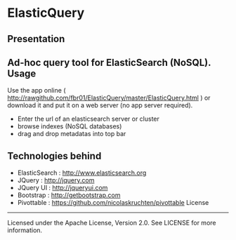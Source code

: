 ElasticQuery
============
Presentation
--------
Ad-hoc query tool for ElasticSearch (NoSQL).
Usage
--------
Use the app online ( http://rawgithub.com/fbr01/ElasticQuery/master/ElasticQuery.html ) or download it and put it on a web server (no app server required).

* Enter the url of an elasticsearch server or cluster
* browse indexes (NoSQL databases)
* drag and drop metadatas into top bar

Technologies behind
--------
* ElasticSearch : http://www.elasticsearch.org
* JQuery : http://jquery.com
* JQuery UI : http://jqueryui.com
* Bootstrap : http://getbootstrap.com
* Pivottable : https://github.com/nicolaskruchten/pivottable
License
--------
Licensed under the Apache License, Version 2.0. See LICENSE for more information.
